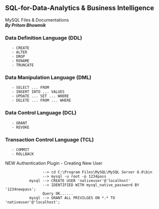 ## SQL-for-Data-Analytics & Business Intelligence

MySQL Files &amp; Documentations                                                                   
***By Pritom Bhowmik***


### Data Definition Language (DDL)          
       - CREATE
       - ALTER
       - DROP
       - RENAME
       - TRUNCATE
            
### Data Manipulation Language (DML)
       - SELECT ... FROM
       - INSERT INTO ... VALUES
       - UPDATE ... SET ... WHERE
       - DELETE ... FROM ... WHERE
       
       
### Data Control Language (DCL)
       - GRANT
       - REVOKE
       
### Transaction Control Language (TCL)
       - COMMIT
       - ROLLBACK


NEW Authentication Plugin - Creating New User

                     --> cd C:\Program Files\MySQL\MySQL Server 8.0\bin
                     --> mysql -u root -p 1234pass
               mysql --> CREATE USER 'nativeuser'@'localhost'
                     --> IDENTIFIED WITH mysql_native_password BY '1234newpass';
                     Query OK......
               mysql --> GRANT ALL PRIVILGES ON *.* TO 'nativeuser'@'localhost';
              
